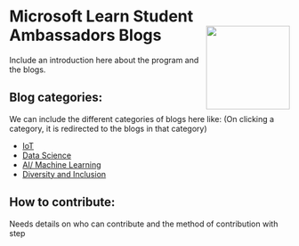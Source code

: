 # Microsoft Learn Student Ambassadors Blogs <img src="https://i.ibb.co/3RhmLsv/MSLearn-SA-badge-generic-rgb-300ppi-1.png" width=150 align='right'>

Include an introduction here about the program and the blogs.

## Blog categories:
We can include the different categories of blogs here like:
(On clicking a category, it is redirected to the blogs in that category)
- [IoT](https://github.com/Vidushi-Gupta/Blogs/tree/main/IoT)
- [Data Science](https://github.com/Vidushi-Gupta/Blogs/tree/main/Data%20Science)
- [AI/ Machine Learning](https://github.com/Vidushi-Gupta/Blogs/tree/main/AI%20-%20Machine%20Learning)
- [Diversity and Inclusion](https://github.com/Vidushi-Gupta/Blogs/tree/main/Diversity%20and%20Inclusion)

## How to contribute:
Needs details on who can contribute and the method of contribution with step
